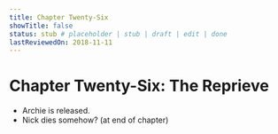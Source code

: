 ```yaml
---
title: Chapter Twenty-Six
showTitle: false
status: stub # placeholder | stub | draft | edit | done
lastReviewedOn: 2018-11-11
---
```


# Chapter Twenty-Six: The Reprieve

* Archie is released.
* Nick dies somehow? (at end of chapter)

